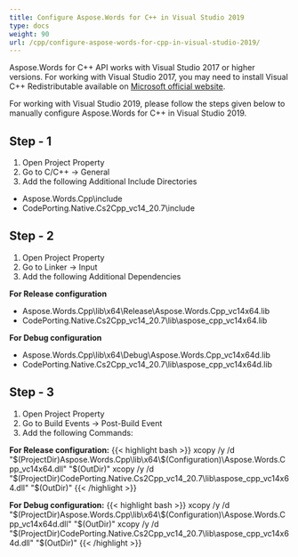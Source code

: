 ```yaml
---
title: Configure Aspose.Words for C++ in Visual Studio 2019
type: docs
weight: 90
url: /cpp/configure-aspose-words-for-cpp-in-visual-studio-2019/
---
```


Aspose.Words for C++ API works with Visual Studio 2017 or higher versions. For working with Visual Studio 2017, you may need to install Visual C++ Redistributable available on [Microsoft official website](https://support.microsoft.com/en-us/help/2977003/the-latest-supported-visual-c-downloads).

For working with Visual Studio 2019, please follow the steps given below to manually configure Aspose.Words for C++ in Visual Studio 2019.

## Step - 1

1. Open Project Property
2. Go to C/C++ -> General
3. Add the following Additional Include Directories
- Aspose.Words.Cpp\include
- CodePorting.Native.Cs2Cpp_vc14_20.7\include

## Step - 2

1. Open Project Property
2. Go to Linker -> Input
3. Add the following Additional Dependencies

**For Release configuration**
- Aspose.Words.Cpp\lib\x64\Release\Aspose.Words.Cpp_vc14x64.lib
- CodePorting.Native.Cs2Cpp_vc14_20.7\lib\aspose_cpp_vc14x64.lib

**For Debug configuration**
- Aspose.Words.Cpp\lib\x64\Debug\Aspose.Words.Cpp_vc14x64d.lib
- CodePorting.Native.Cs2Cpp_vc14_20.7\lib\aspose_cpp_vc14x64d.lib

## Step - 3

1. Open Project Property
2. Go to Build Events -> Post-Build Event
3. Add the following Commands:

**For Release configuration:**
{{< highlight bash >}}
xcopy /y /d  "$(ProjectDir)Aspose.Words.Cpp\lib\x64\$(Configuration)\Aspose.Words.Cpp_vc14x64.dll" "$(OutDir)"
xcopy /y /d  "$(ProjectDir)CodePorting.Native.Cs2Cpp_vc14_20.7\lib\aspose_cpp_vc14x64.dll" "$(OutDir)"
{{< /highlight >}}

**For Debug configuration:**
{{< highlight bash >}}
xcopy /y /d  "$(ProjectDir)Aspose.Words.Cpp\lib\x64\$(Configuration)\Aspose.Words.Cpp_vc14x64d.dll" "$(OutDir)"
xcopy /y /d  "$(ProjectDir)CodePorting.Native.Cs2Cpp_vc14_20.7\lib\aspose_cpp_vc14x64d.dll" "$(OutDir)"
{{< /highlight >}}
